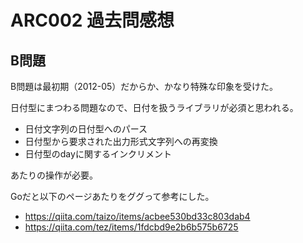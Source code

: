 # ARC002 過去問感想

## B問題

B問題は最初期（2012-05）だからか、かなり特殊な印象を受けた。

日付型にまつわる問題なので、日付を扱うライブラリが必須と思われる。

- 日付文字列の日付型へのパース
- 日付型から要求された出力形式文字列への再変換
- 日付型のdayに関するインクリメント

あたりの操作が必要。

Goだと以下のページあたりをググって参考にした。

- https://qiita.com/taizo/items/acbee530bd33c803dab4
- https://qiita.com/tez/items/1fdcbd9e2b6b575b6725

